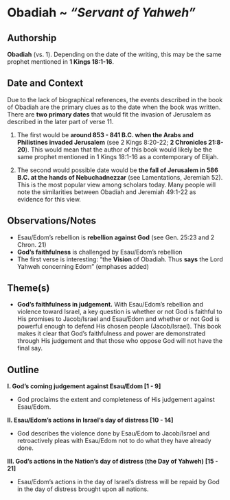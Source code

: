 # Obadiah ~ *“Servant of Yahweh”*

## Authorship  
**Obadiah** (vs. 1).  Depending on the date of the writing, this may be the same prophet mentioned in **1 Kings 18:1-16**.

## Date and Context
Due to the lack of biographical references, the events described in the book of Obadiah are the  primary clues as to the date when the book was written.  There are **two primary dates** that would fit the invasion of Jerusalem as described in the later part of verse 11.

1. The first would be **around 853 - 841 B.C. when the Arabs and Philistines invaded Jerusalem** (see 2 Kings 8:20-22; **2 Chronicles 21:8-20**).  This would mean that the author of this book would likely be the same prophet mentioned in 1 Kings 18:1-16 as a contemporary of Elijah.

2. The second would possible date would be **the fall of Jerusalem in 586 B.C. at the hands of Nebuchadnezzar** (see Lamentations, Jeremiah 52). This is the most popular view among scholars today.  Many people will note the similarities between Obadiah and Jeremiah 49:1-22 as evidence for this view. 

## Observations/Notes
- Esau/Edom’s rebellion is **rebellion against God** (see Gen. 25:23 and  2 Chron. 21)
- **God’s faithfulness** is challenged by Esau/Edom’s rebellion
- The first verse is interesting: “the **Vision** of Obadiah.  Thus **says** the Lord Yahweh concerning Edom” (emphases added)

## Theme(s)
- **God’s faithfulness in judgement.**  With Esau/Edom’s rebellion and violence toward Israel, a key question is whether or not God is faithful to His promises to Jacob/Israel and Esau/Edom and whether or not God is powerful enough to defend His chosen people (Jacob/Israel).  This book makes it clear that God’s  faithfulness and power are demonstrated through His judgement and that those who oppose God will not have the final say.

## Outline
**I. God’s coming judgement against Esau/Edom  [1 - 9]**

  - God proclaims the extent and completeness of His judgement against Esau/Edom.

**II. Esau/Edom’s actions in Israel’s day of distress  [10 - 14]**

  - God describes the violence done by Esau/Edom to Jacob/Israel and retroactively pleas with Esau/Edom not to do what they have already done. 

**III. God’s actions in the Nation’s day of distress (the Day of Yahweh)  [15 - 21]**

  - Esau/Edom’s actions in the day of Israel’s distress will be repaid by God in the day of distress brought upon all nations.


